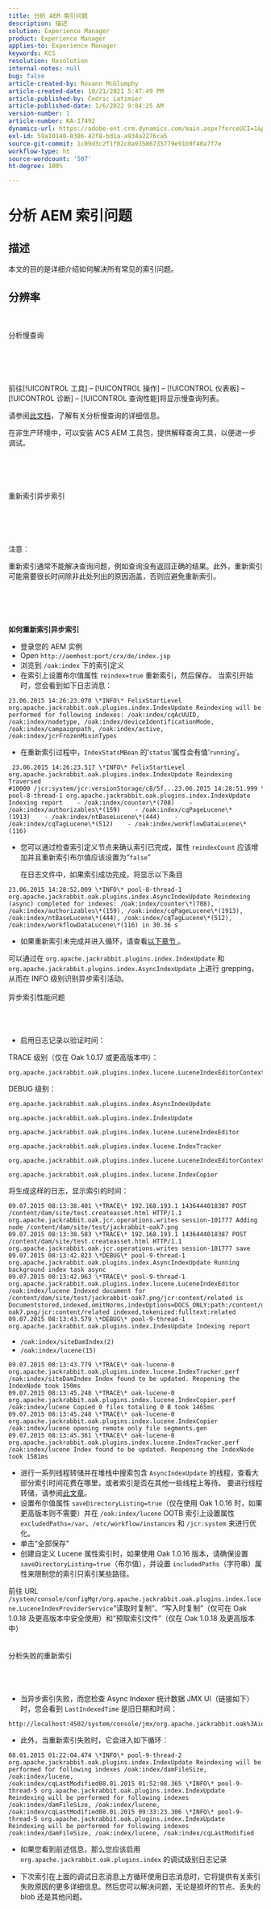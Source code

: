 ```yaml
---
title: 分析 AEM 索引问题
description: 描述
solution: Experience Manager
product: Experience Manager
applies-to: Experience Manager
keywords: KCS
resolution: Resolution
internal-notes: null
bug: false
article-created-by: Roxann McGlumphy
article-created-date: 10/21/2021 5:47:49 PM
article-published-by: Cedric Latimier
article-published-date: 1/6/2022 9:04:25 AM
version-number: 1
article-number: KA-17492
dynamics-url: https://adobe-ent.crm.dynamics.com/main.aspx?forceUCI=1&pagetype=entityrecord&etn=knowledgearticle&id=846ba2fc-9632-ec11-b6e5-000d3a5ba97a
exl-id: 59a10140-0386-42f8-bd1a-a934a2276ca5
source-git-commit: 1c09d3c2f1f02c0a93586735779e91b9f40a7f7e
workflow-type: ht
source-wordcount: '507'
ht-degree: 100%

---
```


# 分析 AEM 索引问题

## 描述


本文的目的是详细介绍如何解决所有常见的索引问题。


## 分辨率

<br><br>分析慢查询<br><br><br><br><br><br>
前往[!UICONTROL 工具] – [!UICONTROL 操作] – [!UICONTROL 仪表板] – [!UICONTROL 诊断] – [!UICONTROL 查询性能]将显示慢查询列表。

请参阅[此文档](https://docs.adobe.com/docs/en/aem/6-2/deploy/platform/queries-and-indexing.html#Troubleshooting%20indexing%20issues)，了解有关分析慢查询的详细信息。

在非生产环境中，可以安装 ACS AEM 工具包，提供解释查询工具，以便进一步调试。
<br><br><br><br><br><br>重新索引异步索引<br><br><br><br><br><br>
注意：

重新索引通常不能解决查询问题，例如查询没有返回正确的结果。此外，重新索引可能需要很长时间除非此处列出的原因涵盖，否则应避免重新索引。
<br><br><br><br> <br><br>
<b>如何重新索引异步索引</b>

- 登录您的 AEM 实例
- Open `http://aemhost:port/crx/de/index.jsp`
- 浏览到 `/oak:index` 下的索引定义
- 在索引上设置布尔值属性 `reindex=true` 重新索引，然后保存。 当索引开始时，您会看到如下日志消息：

```
23.06.2015 14:26:23.070 \*INFO\* FelixStartLevel org.apache.jackrabbit.oak.plugins.index.IndexUpdate Reindexing will be performed for following indexes: /oak:index/cqAcUUID, /oak:index/nodetype, /oak:index/deviceIdentificationMode, /oak:index/campaignpath, /oak:index/active, /oak:index/jcrFrozenMixinTypes
```

- 在重新索引过程中，`IndexStatsMBean` 的‘`status`’属性会有值‘`running`’。

```
 23.06.2015 14:26:23.517 \*INFO\* FelixStartLevel org.apache.jackrabbit.oak.plugins.index.IndexUpdate Reindexing Traversed #10000 /jcr:system/jcr:versionStorage/c8/5f...23.06.2015 14:28:51.999 \*INFO\* pool-8-thread-1 org.apache.jackrabbit.oak.plugins.index.IndexUpdate Indexing report    - /oak:index/counter\*(708)    - /oak:index/authorizables\*(159)    - /oak:index/cqPageLucene\*(1913)    - /oak:index/ntBaseLucene\*(444)    - /oak:index/cqTagLucene\*(512)    - /oak:index/workflowDataLucene\*(116)
```

- 您可以通过检查索引定义节点来确认索引已完成，属性 `reindexCount` 应该增加并且重新索引布尔值应该设置为“`false`”

   在日志文件中，如果索引成功完成，将显示以下条目

```
23.06.2015 14:28:52.009 \*INFO\* pool-8-thread-1 org.apache.jackrabbit.oak.plugins.index.AsyncIndexUpdate Reindexing (async) completed for indexes: /oak:index/counter\*(708), /oak:index/authorizables\*(159), /oak:index/cqPageLucene\*(1913), /oak:index/ntBaseLucene\*(444), /oak:index/cqTagLucene\*(512), /oak:index/workflowDataLucene\*(116) in 30.36 s
```

- 如果重新索引未完成并进入循环，请查看[以下章节 ](https://helpx.adobe.com/cn/experience-manager/kb/Analyzing-AEM-Indexing-Issues.html#Analyzing_Failed_Reindexing)。


可以通过在 `org.apache.jackrabbit.plugins.index.IndexUpdate` 和 `org.apache.jackrabbit.plugins.index.AsyncIndexUpdate` 上进行 grepping，从而在 INFO 级别识别异步索引活动。
<br><br>异步索引性能问题<br><br><br><br>
- 启用日志记录以验证时间：


TRACE 级别（仅在 Oak 1.0.17 或更高版本中）：

```
org.apache.jackrabbit.oak.plugins.index.lucene.LuceneIndexEditorContext.perf
```

DEBUG 级别：

```
org.apache.jackrabbit.oak.plugins.index.AsyncIndexUpdate

org.apache.jackrabbit.oak.plugins.index.IndexUpdate

org.apache.jackrabbit.oak.plugins.index.lucene.LuceneIndexEditor

org.apache.jackrabbit.oak.plugins.index.lucene.IndexTracker

org.apache.jackrabbit.oak.plugins.index.lucene.LuceneIndexEditorContext

org.apache.jackrabbit.oak.plugins.index.lucene.IndexCopier
```

将生成这样的日志，显示索引的时间：

```
09.07.2015 08:13:38.401 \*TRACE\* 192.168.193.1 1436444018387 POST /content/dam/site/test.createasset.html HTTP/1.1 org.apache.jackrabbit.oak.jcr.operations.writes session-101777 Adding node /content/dam/site/test/jackrabbit-oak7.png
09.07.2015 08:13:38.583 \*TRACE\* 192.168.193.1 1436444018387 POST /content/dam/site/test.createasset.html HTTP/1.1 org.apache.jackrabbit.oak.jcr.operations.writes session-101777 save
09.07.2015 08:13:42.823 \*DEBUG\* pool-9-thread-1 org.apache.jackrabbit.oak.plugins.index.AsyncIndexUpdate Running background index task async
09.07.2015 08:13:42.963 \*TRACE\* pool-9-thread-1 org.apache.jackrabbit.oak.plugins.index.lucene.LuceneIndexEditor /oak:index/lucene Indexed document for /content/dam/site/test/jackrabbit-oak7.png/jcr:content/related is Documentstored,indexed,omitNorms,indexOptions=DOCS_ONLY:path:/content/dam/site/test/jackrabbit-oak7.png/jcr:content/related indexed,tokenized:fulltext:related
09.07.2015 08:13:43.579 \*DEBUG\* pool-9-thread-1 org.apache.jackrabbit.oak.plugins.index.IndexUpdate Indexing report
```

- `/oak:index/siteDamIndex(2)`
- `/oak:index/lucene(15)`

```
09.07.2015 08:13:43.779 \*TRACE\* oak-lucene-0 org.apache.jackrabbit.oak.plugins.index.lucene.IndexTracker.perf /oak:index/siteDamIndex Index found to be updated. Reopening the IndexNode took 150ms
09.07.2015 08:13:45.248 \*TRACE\* oak-lucene-0 org.apache.jackrabbit.oak.plugins.index.lucene.IndexCopier.perf /oak:index/lucene Copied 0 files totaling 0 B took 1465ms
09.07.2015 08:13:45.248 \*TRACE\* oak-lucene-0 org.apache.jackrabbit.oak.plugins.index.lucene.IndexCopier /oak:index/lucene opening remote only file segments.gen
09.07.2015 08:13:45.361 \*TRACE\* oak-lucene-0 org.apache.jackrabbit.oak.plugins.index.lucene.IndexTracker.perf /oak:index/lucene Index found to be updated. Reopening the IndexNode took 1581ms
```

- 进行一系列线程转储并在堆栈中搜索包含 `AsyncIndexUpdate` 的线程，查看大部分索引时间花费在哪里，或者索引是否在其他一些线程上等待。 要进行线程转储，请参阅[此文章](https://helpx.adobe.com/cn/experience-manager/kb/TakeThreadDump.html)。
- 设置布尔值属性 `saveDirectoryListing=true`（仅在使用 Oak 1.0.16 时，如果更高版本则不需要）并在 `/oak:index/lucene` OOTB 索引上设置属性 `excludedPaths=/var`、`/etc/workflow/instances` 和 `/jcr:system` 来进行优化。
- 单击“全部保存”
- 创建自定义 Lucene 属性索引时，如果使用 Oak 1.0.16 版本，请确保设置 `saveDirectoryListing=true`（布尔值），并设置 `includedPaths`（字符串）属性来限制您的索引只索引某些路径。


前往 URL `/system/console/configMgr/org.apache.jackrabbit.oak.plugins.index.lucene.LuceneIndexProviderService`“读取时复制”、“写入时复制”（仅可在 Oak 1.0.18 及更高版本中安全使用）和“预取索引文件”（仅在 Oak 1.0.18 及更高版本中）
<br><br><br>分析失败的重新索引<br><br><br><br>
- 当异步索引失败，而您检查 Async Indexer 统计数据 JMX UI（链接如下）时，您会看到 `LastIndexedTime` 是旧日期和时间：

```
http://localhost:4502/system/console/jmx/org.apache.jackrabbit.oak%3Aid%3D11%2Cname%3D"async"%2Ctype%3D"IndexStats"
```

- 此外，当重新索引失败时，它会进入如下循环：

```
08.01.2015 01:22:04.474 \*INFO\* pool-9-thread-2 org.apache.jackrabbit.oak.plugins.index.IndexUpdate Reindexing will be performed for following indexes /oak:index/damFileSize, /oak:index/lucene, /oak:index/cqLastModified08.01.2015 01:52:08.365 \*INFO\* pool-9-thread-5 org.apache.jackrabbit.oak.plugins.index.IndexUpdate Reindexing will be performed for following indexes /oak:index/damFileSize, /oak:index/lucene, /oak:index/cqLastModified08.01.2015 09:33:23.306 \*INFO\* pool-9-thread-5 org.apache.jackrabbit.oak.plugins.index.IndexUpdate Reindexing will be performed for following indexes /oak:index/damFileSize, /oak:index/lucene, /oak:index/cqLastModified
```

- 如果您看到前述信息，那么您应该启用 `org.apache.jackrabbit.oak.plugins.index` 的调试级别日志记录


- 下次索引在上面的调试日志消息上方循环使用日志消息时，它将提供有关索引失败原因的更多详细信息。然后您可以解决问题，无论是损坏的节点、丢失的 blob 还是其他问题。
